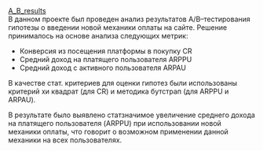 
<div id="badges" >
  <a href="https://github.com/t-a-m-a-r-a/A_B_testing/blob/main/A_B_results.ipynb">
  A_B_results
  </a> 
 </div>  
В данном проекте был проведен анализ результатов A/B–тестирования гипотезы о введении новой механики оплаты на сайте.
Решение принималось на основе анализа следующих метрик:

* Конверсия из посещения платформы в покупку CR
* Средний доход на платящего пользователя ARPPU
* Cредний доход с активного пользователя ARPAU

  
В качестве стат. критериев для оценки гипотез были использованы критерий хи квадрат (для CR) и методика бутстрап (для ARPPU и ARPAU).


В результате было выявлено статзначимое увеличение среднего дохода на платящего пользователя (ARPPU) при использовании новой механики оплаты, что говорит о возможном применении данной механики на всех пользователях.
